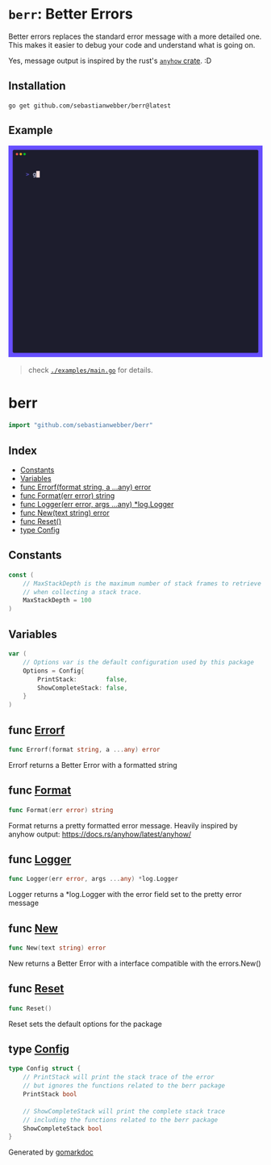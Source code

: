 <!-- Code generated by gomarkdoc. DO NOT EDIT -->

# `berr`: Better Errors

Better errors replaces the standard error message with a more detailed one.
This makes it easier to debug your code and understand what is going on.

Yes, message output is inspired by the rust's [`anyhow` crate](https://docs.rs/anyhow/latest/anyhow/). :D

## Installation

```shell
go get github.com/sebastianwebber/berr@latest
```

## Example

![example](./examples.gif)
> check [`./examples/main.go`](./examples/main.go) for details.

# berr

```go
import "github.com/sebastianwebber/berr"
```

## Index

- [Constants](<#constants>)
- [Variables](<#variables>)
- [func Errorf\(format string, a ...any\) error](<#Errorf>)
- [func Format\(err error\) string](<#Format>)
- [func Logger\(err error, args ...any\) \*log.Logger](<#Logger>)
- [func New\(text string\) error](<#New>)
- [func Reset\(\)](<#Reset>)
- [type Config](<#Config>)


## Constants

<a name="MaxStackDepth"></a>

```go
const (
    // MaxStackDepth is the maximum number of stack frames to retrieve
    // when collecting a stack trace.
    MaxStackDepth = 100
)
```

## Variables

<a name="Options"></a>

```go
var (
    // Options var is the default configuration used by this package
    Options = Config{
        PrintStack:        false,
        ShowCompleteStack: false,
    }
)
```

<a name="Errorf"></a>
## func [Errorf](<https://github.com/sebastianwebber/berr/blob/master/berr.go#L75>)

```go
func Errorf(format string, a ...any) error
```

Errorf returns a Better Error with a formatted string

<a name="Format"></a>
## func [Format](<https://github.com/sebastianwebber/berr/blob/master/format.go#L7>)

```go
func Format(err error) string
```

Format returns a pretty formatted error message. Heavily inspired by anyhow output: https://docs.rs/anyhow/latest/anyhow/

<a name="Logger"></a>
## func [Logger](<https://github.com/sebastianwebber/berr/blob/master/logger.go#L6>)

```go
func Logger(err error, args ...any) *log.Logger
```

Logger returns a \*log.Logger with the error field set to the pretty error message

<a name="New"></a>
## func [New](<https://github.com/sebastianwebber/berr/blob/master/berr.go#L11>)

```go
func New(text string) error
```

New returns a Better Error with a interface compatible with the errors.New\(\)

<a name="Reset"></a>
## func [Reset](<https://github.com/sebastianwebber/berr/blob/master/options.go#L22>)

```go
func Reset()
```

Reset sets the default options for the package

<a name="Config"></a>
## type [Config](<https://github.com/sebastianwebber/berr/blob/master/options.go#L3-L11>)



```go
type Config struct {
    // PrintStack will print the stack trace of the error
    // but ignores the functions related to the berr package
    PrintStack bool

    // ShowCompleteStack will print the complete stack trace
    // including the functions related to the berr package
    ShowCompleteStack bool
}
```

Generated by [gomarkdoc](<https://github.com/princjef/gomarkdoc>)
